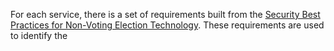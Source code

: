 For each service, there is a set of requirements built from the [Security Best Practices for Non-Voting Election Technology](https://www.cisecurity.org/wp-content/uploads/2019/11/Security-Best-Practices-Non-Voting-Election-Tech-Singles-19-Nov.pdf). These requirements are used to identify the 